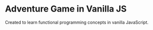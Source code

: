 # Adventure Game in Vanilla JS

Created to learn functional programming concepts in vanilla JavaScript.
